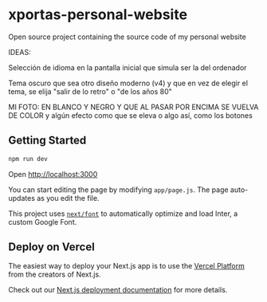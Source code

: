 # xportas-personal-website
Open source project containing the source code of my personal website



IDEAS:

Selección de idioma en la pantalla inicial que simula ser la del ordenador

Tema oscuro que sea otro diseño moderno (v4) y que en vez de elegir el tema, se elija "salir de lo retro" o "de los años 80"

MI FOTO: EN BLANCO Y NEGRO Y QUE AL PASAR POR ENCIMA SE VUELVA DE COLOR y algún efecto como que se eleva o algo así, como los botones



## Getting Started

```bash
npm run dev

```
Open [http://localhost:3000](http://localhost:3000)

You can start editing the page by modifying `app/page.js`. The page auto-updates as you edit the file.

This project uses [`next/font`](https://nextjs.org/docs/basic-features/font-optimization) to automatically optimize and load Inter, a custom Google Font.

## Deploy on Vercel

The easiest way to deploy your Next.js app is to use the [Vercel Platform](https://vercel.com/new?utm_medium=default-template&filter=next.js&utm_source=create-next-app&utm_campaign=create-next-app-readme) from the creators of Next.js.

Check out our [Next.js deployment documentation](https://nextjs.org/docs/deployment) for more details.
